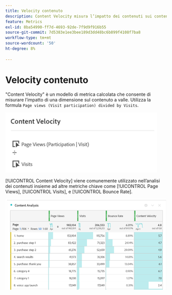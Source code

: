 ```yaml
---
title: Velocity contenuto
description: Content Velocity misura l’impatto dei contenuti sui contenuti a valle.
feature: Metrics
exl-id: 8ba54990-ff7d-4693-92de-7f9d9f916b55
source-git-commit: 7d5383e1ee3bee189d3dd48bc6b899f4108f7ba8
workflow-type: tm+mt
source-wordcount: '50'
ht-degree: 8%

---
```


# Velocity contenuto

&quot;Content Velocity&quot; è un modello di metrica calcolata che consente di misurare l’impatto di una dimensione sul contenuto a valle. Utilizza la formula `Page views (Visit participation) divided by Visits`.

![](assets/cont-velo-1.png)

[!UICONTROL Content Velocity] viene comunemente utilizzato nell’analisi dei contenuti insieme ad altre metriche chiave come [!UICONTROL Page Views], [!UICONTROL Visits], e [!UICONTROL Bounce Rate].

![](assets/cont-velo-3.png)
